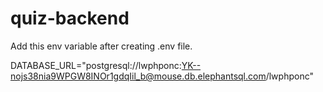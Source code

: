 # quiz-backend

Add this env variable after creating .env file.

DATABASE_URL="postgresql://lwphponc:YK--nojs38nia9WPGW8INOr1gdqIil_b@mouse.db.elephantsql.com/lwphponc"
